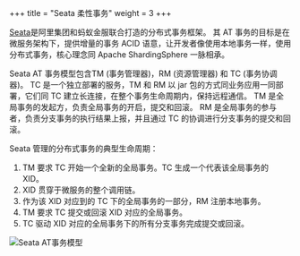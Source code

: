 +++
title = "Seata 柔性事务"
weight = 3
+++

[Seata](https://github.com/seata/seata)是阿里集团和蚂蚁金服联合打造的分布式事务框架。
其 AT 事务的目标是在微服务架构下，提供增量的事务 ACID 语意，让开发者像使用本地事务一样，使用分布式事务，核心理念同 Apache ShardingSphere 一脉相承。

Seata AT 事务模型包含TM (事务管理器)，RM (资源管理器) 和 TC (事务协调器)。
TC 是一个独立部署的服务，TM 和 RM 以 jar 包的方式同业务应用一同部署，它们同 TC 建立长连接，在整个事务生命周期内，保持远程通信。
TM 是全局事务的发起方，负责全局事务的开启，提交和回滚。
RM 是全局事务的参与者，负责分支事务的执行结果上报，并且通过 TC 的协调进行分支事务的提交和回滚。

Seata 管理的分布式事务的典型生命周期：

1. TM 要求 TC 开始一个全新的全局事务。TC 生成一个代表该全局事务的 XID。
2. XID 贯穿于微服务的整个调用链。
3. 作为该 XID 对应到的 TC 下的全局事务的一部分，RM 注册本地事务。
4. TM 要求 TC 提交或回滚 XID 对应的全局事务。
5. TC 驱动 XID 对应的全局事务下的所有分支事务完成提交或回滚。

![Seata AT事务模型](https://shardingsphere.apache.org/document/current/img/transaction/seata-at-transaction.png)
